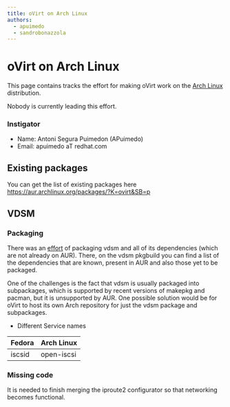 ```yaml
---
title: oVirt on Arch Linux
authors:
  - apuimedo
  - sandrobonazzola
---
```


# oVirt on Arch Linux

This page contains tracks the effort for making oVirt work on the [Arch Linux](https://www.archlinux.org/) distribution.

Nobody is currently leading this effort.

### Instigator

*   Name: Antoni Segura Puimedon (APuimedo)
*   Email: apuimedo aT redhat.com

## Existing packages

You can get the list of existing packages here <https://aur.archlinux.org/packages/?K=ovirt&SB=p>


## VDSM

### Packaging

There was an [effort](https://github.com/celebdor/vdsm-aur) of packaging vdsm and all of its dependencies (which are not already on AUR).
There, on the vdsm pkgbuild you can find a list of the dependencies that are known, present in AUR and also those yet to be packaged.

One of the challenges is the fact that vdsm is usually packaged into subpackages, which is supported by recent versions of makepkg and pacman, but it is unsupported by AUR.
One possible solution would be for oVirt to host its own Arch repository for just the vdsm package and subpackages.

*   Different Service names

| Fedora | Arch Linux |
|--------|------------|
| iscsid | open-iscsi |

### Missing code

It is needed to finish merging the iproute2 configurator so that networking becomes functional.
